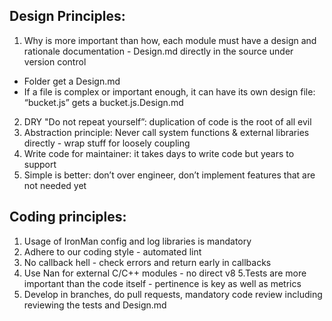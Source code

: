 ## Design Principles:

1. Why is more important than how, each module must have a design and rationale documentation - Design.md directly in the source under version control
 * Folder get a Design.md
 * If a file is complex or important enough, it can have its own design file: “bucket.js” gets a bucket.js.Design.md
2. DRY "Do not repeat yourself”: duplication of code is the root of all evil
3. Abstraction principle: Never call system functions & external libraries directly - wrap stuff for loosely coupling
4. Write code for maintainer: it takes days to write code but years to support
5. Simple is better: don’t over engineer, don’t implement features that are not needed yet

## Coding principles:

1. Usage of IronMan config and log libraries is mandatory 
2. Adhere to our coding style - automated lint
3. No callback hell - check errors and return early in callbacks
4. Use Nan for external C/C++ modules - no direct v8
5.Tests are more important than the code itself - pertinence is key as well as metrics
6. Develop in branches, do pull requests, mandatory code review including reviewing the tests and Design.md

